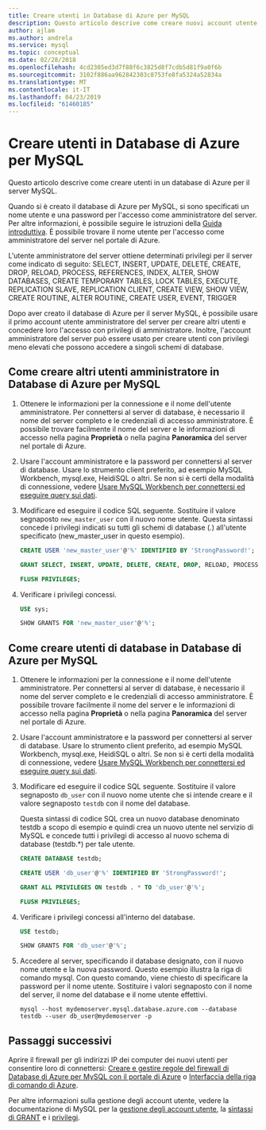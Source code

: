 ```yaml
---
title: Creare utenti in Database di Azure per MySQL
description: Questo articolo descrive come creare nuovi account utente per interagire con un database di Azure per il server MySQL.
author: ajlam
ms.author: andrela
ms.service: mysql
ms.topic: conceptual
ms.date: 02/28/2018
ms.openlocfilehash: 4cd2305ed3d7f88f6c3825d8f7cdb5d81f9a0f6b
ms.sourcegitcommit: 3102f886aa962842303c8753fe8fa5324a52834a
ms.translationtype: MT
ms.contentlocale: it-IT
ms.lasthandoff: 04/23/2019
ms.locfileid: "61460185"
---
```

# <a name="create-users-in-azure-database-for-mysql-server"></a>Creare utenti in Database di Azure per MySQL 
Questo articolo descrive come creare utenti in un database di Azure per il server MySQL.

Quando si è creato il database di Azure per MySQL, si sono specificati un nome utente e una password per l'accesso come amministratore del server. Per altre informazioni, è possibile seguire le istruzioni della [Guida introduttiva](quickstart-create-mysql-server-database-using-azure-portal.md). È possibile trovare il nome utente per l'accesso come amministratore del server nel portale di Azure.

L'utente amministratore del server ottiene determinati privilegi per il server come indicato di seguito: SELECT, INSERT, UPDATE, DELETE, CREATE, DROP, RELOAD, PROCESS, REFERENCES, INDEX, ALTER, SHOW DATABASES, CREATE TEMPORARY TABLES, LOCK TABLES, EXECUTE, REPLICATION SLAVE, REPLICATION CLIENT, CREATE VIEW, SHOW VIEW, CREATE ROUTINE, ALTER ROUTINE, CREATE USER, EVENT, TRIGGER

Dopo aver creato il database di Azure per il server MySQL, è possibile usare il primo account utente amministratore del server per creare altri utenti e concedere loro l'accesso con privilegi di amministratore. Inoltre, l'account amministratore del server può essere usato per creare utenti con privilegi meno elevati che possono accedere a singoli schemi di database.

## <a name="how-to-create-additional-admin-users-in-azure-database-for-mysql"></a>Come creare altri utenti amministratore in Database di Azure per MySQL
1. Ottenere le informazioni per la connessione e il nome dell'utente amministratore.
   Per connettersi al server di database, è necessario il nome del server completo e le credenziali di accesso amministratore. È possibile trovare facilmente il nome del server e le informazioni di accesso nella pagina **Proprietà** o nella pagina **Panoramica** del server nel portale di Azure. 

2. Usare l'account amministratore e la password per connettersi al server di database. Usare lo strumento client preferito, ad esempio MySQL Workbench, mysql.exe, HeidiSQL o altri. 
   Se non si è certi della modalità di connessione, vedere [Usare MySQL Workbench per connettersi ed eseguire query sui dati](./connect-workbench.md).

3. Modificare ed eseguire il codice SQL seguente. Sostituire il valore segnaposto `new_master_user` con il nuovo nome utente. Questa sintassi concede i privilegi indicati su tutti gli schemi di database (*.*) all'utente specificato (new_master_user in questo esempio). 

   ```sql
   CREATE USER 'new_master_user'@'%' IDENTIFIED BY 'StrongPassword!';
   
   GRANT SELECT, INSERT, UPDATE, DELETE, CREATE, DROP, RELOAD, PROCESS, REFERENCES, INDEX, ALTER, SHOW DATABASES, CREATE TEMPORARY TABLES, LOCK TABLES, EXECUTE, REPLICATION SLAVE, REPLICATION CLIENT, CREATE VIEW, SHOW VIEW, CREATE ROUTINE, ALTER ROUTINE, CREATE USER, EVENT, TRIGGER ON *.* TO 'new_master_user'@'%' WITH GRANT OPTION; 
   
   FLUSH PRIVILEGES;
   ```

4. Verificare i privilegi concessi. 
   ```sql
   USE sys;
   
   SHOW GRANTS FOR 'new_master_user'@'%';
   ```

## <a name="how-to-create-database-users-in-azure-database-for-mysql"></a>Come creare utenti di database in Database di Azure per MySQL

1. Ottenere le informazioni per la connessione e il nome dell'utente amministratore.
   Per connettersi al server di database, è necessario il nome del server completo e le credenziali di accesso amministratore. È possibile trovare facilmente il nome del server e le informazioni di accesso nella pagina **Proprietà** o nella pagina **Panoramica** del server nel portale di Azure. 

2. Usare l'account amministratore e la password per connettersi al server di database. Usare lo strumento client preferito, ad esempio MySQL Workbench, mysql.exe, HeidiSQL o altri. 
   Se non si è certi della modalità di connessione, vedere [Usare MySQL Workbench per connettersi ed eseguire query sui dati](./connect-workbench.md).

3. Modificare ed eseguire il codice SQL seguente. Sostituire il valore segnaposto `db_user` con il nuovo nome utente che si intende creare e il valore segnaposto `testdb` con il nome del database.

   Questa sintassi di codice SQL crea un nuovo database denominato testdb a scopo di esempio e quindi crea un nuovo utente nel servizio di MySQL e concede tutti i privilegi di accesso al nuovo schema di database (testdb.\*) per tale utente. 

   ```sql
   CREATE DATABASE testdb;
   
   CREATE USER 'db_user'@'%' IDENTIFIED BY 'StrongPassword!';
   
   GRANT ALL PRIVILEGES ON testdb . * TO 'db_user'@'%';
   
   FLUSH PRIVILEGES;
   ```

4. Verificare i privilegi concessi all'interno del database.
   ```sql
   USE testdb;
   
   SHOW GRANTS FOR 'db_user'@'%';
   ```

5. Accedere al server, specificando il database designato, con il nuovo nome utente e la nuova password. Questo esempio illustra la riga di comando mysql. Con questo comando, viene chiesto di specificare la password per il nome utente. Sostituire i valori segnaposto con il nome del server, il nome del database e il nome utente effettivi.

   ```azurecli-interactive
   mysql --host mydemoserver.mysql.database.azure.com --database testdb --user db_user@mydemoserver -p
   ```

## <a name="next-steps"></a>Passaggi successivi
Aprire il firewall per gli indirizzi IP dei computer dei nuovi utenti per consentire loro di connettersi: [Creare e gestire regole del firewall di Database di Azure per MySQL con il portale di Azure](howto-manage-firewall-using-portal.md) o [Interfaccia della riga di comando di Azure](howto-manage-firewall-using-cli.md).

Per altre informazioni sulla gestione degli account utente, vedere la documentazione di MySQL per la [gestione degli account utente](https://dev.mysql.com/doc/refman/5.7/en/user-account-management.html), la [sintassi di GRANT](https://dev.mysql.com/doc/refman/5.7/en/grant.html) e i [privilegi](https://dev.mysql.com/doc/refman/5.7/en/privileges-provided.html).
